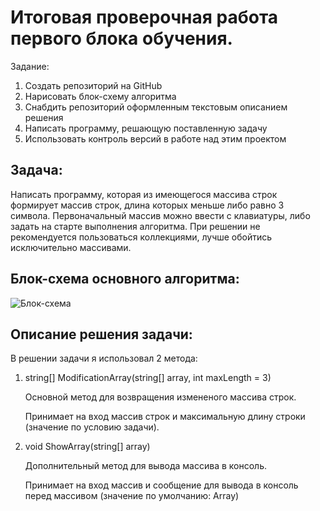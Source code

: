 # Итоговая проверочная работа первого блока обучения.

Задание:

1. Создать репозиторий на GitHub
2. Нарисовать блок-схему алгоритма
3. Снабдить репозиторий оформленным текстовым описанием решения
4. Написать программу, решающую поставленную задачу
5. Использовать контроль версий в работе над этим проектом

## Задача:

Написать программу, которая из имеющегося массива строк формирует массив строк, длина которых меньше либо равно 3 символа.
Первоначальный массив можно ввести с клавиатуры, либо задать на старте выполнения алгоритма. При решении не рекомендуется
пользоваться коллекциями, лучше обойтись исключительно массивами.

## Блок-схема основного алгоритма:
![Блок-схема](https://user-images.githubusercontent.com/115081306/206796107-74a66080-32b4-4f71-8b3c-4efe2c7e928b.png)

## Описание решения задачи:

В решении задачи я использовал 2 метода:

1. string[] ModificationArray(string[] array, int maxLength = 3)

    Основной метод для возвращения измененого массива строк.
    
    Принимает на вход массив строк и максимальную длину строки (значение по условию задачи).

2. void ShowArray(string[] array)

    Дополнительный метод для вывода массива в консоль.

    Принимает на вход массив и сообщение для вывода в консоль перед массивом (значение по умолчанию: Array)